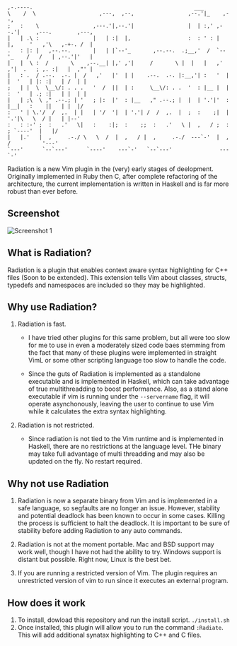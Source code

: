 	,-.----.                                                   ___                                  
	\    /  \                    ,---,  ,--,                 ,--.'|_    ,--,                        
	;   :    \                 ,---.'|,--.'|                 |  | :,' ,--.'|     ,---.        ,---, 
	|   | .\ :                 |   | :|  |,                  :  : ' : |  |,     '   ,'\   ,-+-. /  |
	.   : |: |   ,--.--.       |   | |`--'_       ,--.--.  .;__,'  /  `--'_    /   /   | ,--.'|'   |
	|   |  \ :  /       \    ,--.__| |,' ,'|     /       \ |  |   |   ,' ,'|  .   ; ,. :|   |  ,"' |
	|   : .  / .--.  .-. |  /   ,'   |'  | |    .--.  .-. |:__,'| :   '  | |  '   | |: :|   | /  | |
	;   | |  \  \__\/: . . .   '  /  ||  | :     \__\/: . .  '  : |__ |  | :  '   | .; :|   | |  | |
	|   | ;\  \ ," .--.; | '   ; |:  |'  : |__   ," .--.; |  |  | '.'|'  : |__|   :    ||   | |  |/ 
	:   ' | \.'/  /  ,.  | |   | '/  '|  | '.'| /  /  ,.  |  ;  :    ;|  | '.'|\   \  / |   | |--'  
	:   : :-' ;  :   .'   \|   :    :|;  :    ;;  :   .'   \ |  ,   / ;  :    ; `----'  |   |/      
	|   |.'   |  ,     .-./ \   \  /  |  ,   / |  ,     .-./  ---`-'  |  ,   /          '---'       
	`---'      `--`---'      `----'    ---`-'   `--`---'               ---`-'                       
                                                                                                 
                                                                                                            
                                                                                                            
                                            
Radiation is a new Vim plugin in the (very) early stages of deelopment.
Originally implemented in Ruby then C, after complete refactoring of the
architecture, the current implementation is written in Haskell and is far more
robust than ever before.

## Screenshot
![Screenshot 1](https://raw.github.com/jrahm/Radiation/master/snapshot.jpg)

## What is Radiation?

Radiation is a plugin that enables context aware syntax highlighting for C++
files (Soon to be extended). This extension tells Vim about classes, structs,
typedefs and namespaces are included so they may be highlighted.

## Why use Radiation?

1. Radiation is fast.
    * I have tried other plugins for this same problem, but all were too slow for me to
    use in even a moderately sized code baes stemming from the fact that many of these
    plugins were implemented in straight VimL or some other scripting language too slow
    to handle the code.

    * Since the guts of Radiation is implemented as a standalone executable and
    is implemented in Haskell, which can take advantage of true multithreadding
    to boost performance. Also, as a stand alone executable if vim is running under
    the `--servername` flag, it will operate asynchonously, leaving the user to
    continue to use Vim while it calculates the extra syntax highlighting.

2. Radiation is not restricted.
    * Since radiation is not tied to the Vim runtime and is implemented in Haskell,
    there are no restrictions at the language level. THe binary may take full advantage
    of multi threadding and may also be updated on the fly. No restart required.

## Why not use Radiation
    
1. Radiation is now a separate binary from Vim and is implemented in a safe
language, so segfaults are no longer an issue. However, stability and potential
deadlock has been known to occur in some cases. Killing the process is sufficient
to halt the deadlock. It is important to be sure of stability before adding
Radiation to any auto commands.

2. Radiation is not at the moment portable. Mac and BSD support may work well, though
I have not had the ability to try. Windows support is distant but possible. Right now,
Linux is the best bet.

3. If you are running a restricted version of Vim. The plugin requires an unrestricted
version of vim to run since it executes an external program.

## How does it work

1. To install, dowload this repository and run the install script. `./install.sh`
2. Once installed, this plugin will allow you to run the command `:Radiate`. This
will add additional synatax highlighting to C++ and C files.

